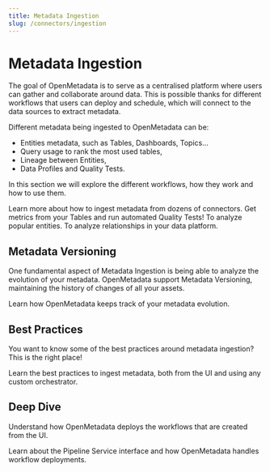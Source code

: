 ```yaml
---
title: Metadata Ingestion
slug: /connectors/ingestion
---
```


# Metadata Ingestion

The goal of OpenMetadata is to serve as a centralised platform where users can gather and collaborate
around data. This is possible thanks for different workflows that users can deploy and schedule, which will
connect to the data sources to extract metadata.

Different metadata being ingested to OpenMetadata can be:
- Entities metadata, such as Tables, Dashboards, Topics...
- Query usage to rank the most used tables,
- Lineage between Entities,
- Data Profiles and Quality Tests.

In this section we will explore the different workflows, how they work and how to use them.

<InlineCalloutContainer>
  <InlineCallout
    color="violet-70"
    bold="Metadata Ingestion"
    icon="cable"
    href="/connectors/ingestion/workflows/metadata"
  >
    Learn more about how to ingest metadata from dozens of connectors.
  </InlineCallout>
  <InlineCallout
    color="violet-70"
    bold="Metadata Profiler & Quality Tests"
    icon="cable"
    href="/connectors/ingestion/workflows/profiler"
  >
    Get metrics from your Tables and run automated Quality Tests!
  </InlineCallout>
  <InlineCallout
    color="violet-70"
    bold="Metadata Usage"
    icon="cable"
    href="/connectors/ingestion/workflows/usage"
  >
    To analyze popular entities.
  </InlineCallout>
  <InlineCallout
    color="violet-70"
    bold="Metadata Lineage"
    icon="cable"
    href="/connectors/ingestion/workflows/lineage"
  >
    To analyze relationships in your data platform.
  </InlineCallout>

</InlineCalloutContainer>

## Metadata Versioning

One fundamental aspect of Metadata Ingestion is being able to analyze the evolution of your metadata. OpenMetadata
support Metadata Versioning, maintaining the history of changes of all your assets.

<InlineCalloutContainer>
  <InlineCallout
    color="violet-70"
    bold="Metadata Versioning"
    icon="360"
    href="/connectors/ingestion/versioning"
  >
    Learn how OpenMetadata keeps track of your metadata evolution.
  </InlineCallout>
</InlineCalloutContainer>

## Best Practices

You want to know some of the best practices around metadata ingestion? This is the right place!

<InlineCalloutContainer>
  <InlineCallout
    color="violet-70"
    bold="Best Practices"
    icon="360"
    href="/connectors/ingestion/best-practices"
  >
    Learn the best practices to ingest metadata, both from the UI and using any custom orchestrator.
  </InlineCallout>
</InlineCalloutContainer>

## Deep Dive

Understand how OpenMetadata deploys the workflows that are created from the UI.

<InlineCalloutContainer>
  <InlineCallout
    color="violet-70"
    bold="Ingestion Pipeline UI Deployment"
    icon="360"
    href="/connectors/ingestion/deployment"
  >
    Learn about the Pipeline Service interface and how OpenMetadata handles workflow deployments.
  </InlineCallout>
</InlineCalloutContainer>
